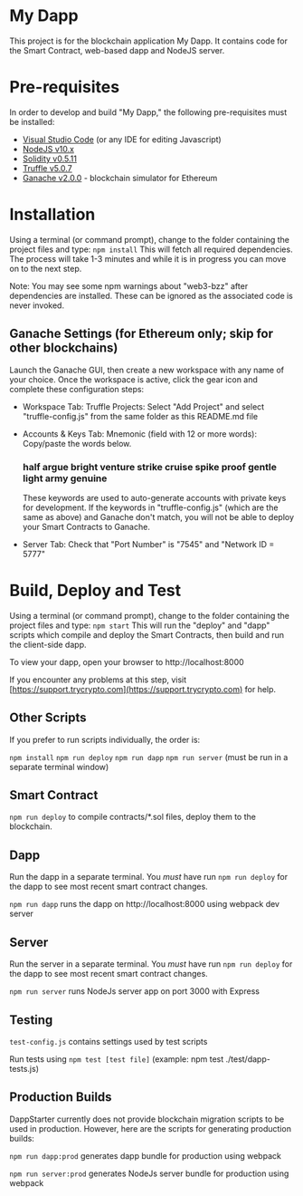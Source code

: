 # My Dapp

This project is for the blockchain application My Dapp. It contains code for the Smart Contract, web-based dapp and NodeJS server.

# Pre-requisites

In order to develop and build "My Dapp," the following pre-requisites must be installed:

* [Visual Studio Code](https://code.visualstudio.com/download) (or any IDE for editing Javascript)
* [NodeJS v10.x](https://nodejs.org/en/download/)
* [Solidity v0.5.11](https://www.npmjs.com/package/solc)
* [Truffle v5.0.7](https://truffleframework.com/truffle)
* [Ganache v2.0.0](https://truffleframework.com/ganache) - blockchain simulator for Ethereum

# Installation

Using a terminal (or command prompt), change to the folder containing the project files and type: `npm install` This will fetch all required dependencies. The process will take 1-3 minutes and while it is in progress you can move on to the next step.

Note: You may see some npm warnings about "web3-bzz" after dependencies are installed. These can be ignored as the associated code is never invoked.

## Ganache Settings (for Ethereum only; skip for other blockchains)

Launch the Ganache GUI, then create a new workspace with any name of your choice. Once the workspace is active, click the gear icon and complete these configuration steps:

- Workspace Tab: Truffle Projects: Select "Add Project" and select "truffle-config.js" from the same folder as this README.md file

- Accounts & Keys Tab: Mnemonic (field with 12 or more words): Copy/paste the words below.

  ### half argue bright venture strike cruise spike proof gentle light army genuine 

  These keywords are used to auto-generate accounts with private keys for development. If the keywords in "truffle-config.js" (which are the same as above) and Ganache don't match, you will not be able to deploy your Smart Contracts to Ganache.

- Server Tab: Check that "Port Number" is "7545" and "Network ID = 5777"
# Build, Deploy and Test

Using a terminal (or command prompt), change to the folder containing the project files and type: `npm start` This will run the "deploy" and "dapp" scripts which compile and deploy the Smart Contracts, then build and run the client-side dapp. 

To view your dapp, open your browser to http://localhost:8000

If you encounter any problems at this step, visit [https://support.trycrypto.com](https://support.trycrypto.com) for help.

## Other Scripts

If you prefer to run scripts individually, the order is:

`npm install`
`npm run deploy`
`npm run dapp`
`npm run server` (must be run in a separate terminal window)

## Smart Contract

`npm run deploy` to compile contracts/*.sol files, deploy them to the blockchain. 

## Dapp

Run the dapp in a separate terminal. You *must* have run `npm run deploy` for the dapp to see most recent smart contract changes.

`npm run dapp` runs the dapp on http://localhost:8000 using webpack dev server

## Server

Run the server in a separate terminal. You *must* have run `npm run deploy` for the dapp to see most recent smart contract changes.

`npm run server` runs NodeJs server app on port 3000 with Express

## Testing

`test-config.js` contains settings used by test scripts

Run tests using `npm test [test file]` (example: npm test ./test/dapp-tests.js)
## Production Builds

DappStarter currently does not provide blockchain migration scripts to be used in production. However, here are the scripts for generating production builds:

`npm run dapp:prod` generates dapp bundle for production using webpack

`npm run server:prod` generates NodeJs server bundle for production using webpack

